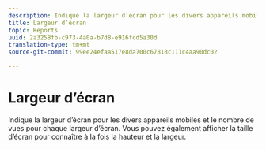 ```yaml
---
description: Indique la largeur d’écran pour les divers appareils mobiles et le nombre de vues pour chaque largeur d’écran. Vous pouvez également afficher la taille d’écran pour connaître à la fois la hauteur et la largeur.
title: Largeur d’écran
topic: Reports
uuid: 2a3258fb-c973-4a0a-b7d8-e916fcd5a30d
translation-type: tm+mt
source-git-commit: 99ee24efaa517e8da700c67818c111c4aa90dc02

---
```



# Largeur d’écran

Indique la largeur d’écran pour les divers appareils mobiles et le nombre de vues pour chaque largeur d’écran. Vous pouvez également afficher la taille d’écran pour connaître à la fois la hauteur et la largeur.


